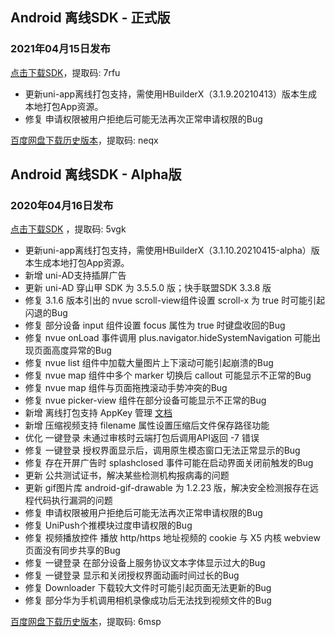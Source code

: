 ## Android 离线SDK - 正式版

### 2021年04月15日发布
[点击下载SDK](https://pan.baidu.com/s/14SZ-CjlbaNtGHk3CpamgXQ)，提取码: 7rfu

+ 更新uni-app离线打包支持，需使用HBuilderX（3.1.9.20210413）版本生成本地打包App资源。
+ 修复 申请权限被用户拒绝后可能无法再次正常申请权限的Bug


[百度网盘下载历史版本](https://pan.baidu.com/s/1Gpbnq3wLvvnRO6W-SlvVpA)，提取码: neqx



## Android 离线SDK - Alpha版

### 2020年04月16日发布
[点击下载SDK](https://pan.baidu.com/s/1NLBTW94Im_zg5R38Wiijdg) ，提取码: 5vgk

+ 更新uni-app离线打包支持，需使用HBuilderX（3.1.10.20210415-alpha）版本生成本地打包App资源。
+ 新增 uni-AD支持插屏广告
+ 更新 uni-AD 穿山甲 SDK 为 3.5.5.0 版；快手联盟SDK 3.3.8 版
+ 修复 3.1.6 版本引出的 nvue scroll-view组件设置 scroll-x 为 true 时可能引起闪退的Bug
+ 修复 部分设备 input 组件设置 focus 属性为 true 时键盘收回的Bug
+ 修复 nvue onLoad 事件调用 plus.navigator.hideSystemNavigation 可能出现页面高度异常的Bug
+ 修复 nvue list 组件中加载大量图片上下滚动可能引起崩溃的Bug
+ 修复 nvue map 组件中多个 marker 切换后 callout 可能显示不正常的Bug
+ 修复 nvue map 组件与页面拖拽滚动手势冲突的Bug
+ 修复 nvue picker-view 组件在部分设备可能显示不正常的Bug
+ 新增 离线打包支持 AppKey 管理 [文档](https://nativesupport.dcloud.net.cn/AppDocs/usesdk/appkey)
+ 新增 压缩视频支持 filename 属性设置压缩后文件保存路径功能
+ 优化 一键登录 未通过审核时云端打包后调用API返回 -7 错误
+ 修复 一键登录 授权界面显示后，调用原生模态窗口无法正常显示的Bug
+ 修复 存在开屏广告时 splashclosed 事件可能在启动界面关闭前触发的Bug
+ 更新 公共测试证书，解决某些检测机构报病毒的问题
+ 更新 gif图片库 android-gif-drawable 为 1.2.23 版，解决安全检测报存在远程代码执行漏洞的问题
+ 修复 申请权限被用户拒绝后可能无法再次正常申请权限的Bug
+ 修复 UniPush个推模块过度申请权限的Bug
+ 修复 视频播放控件 播放 http/https 地址视频的 cookie 与 X5 内核 webview 页面没有同步共享的Bug
+ 修复 一键登录 在部分设备上服务协议文本字体显示过大的Bug
+ 修复 一键登录 显示和关闭授权界面动画时间过长的Bug
+ 修复 Downloader 下载较大文件时可能引起页面无法更新的Bug
+ 修复 部分华为手机调用相机录像成功后无法找到视频文件的Bug

[百度网盘下载历史版本](https://pan.baidu.com/s/10fne34bwxWGtDJTd4PhroA)，提取码: 6msp
